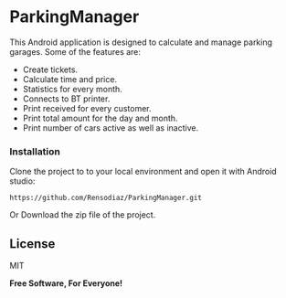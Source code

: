 # ParkingManager

This Android application is designed to calculate and manage parking garages. Some of the features are:

  - Create tickets.
  - Calculate time and price.
  - Statistics for every month.
  - Connects to BT printer.
  - Print received for every customer.
  - Print total amount for the day and month.
  - Print number of cars active as well as inactive.

### Installation
Clone the project to to your local environment and open it with Android studio:
```
https://github.com/Rensodiaz/ParkingManager.git
```
Or Download the zip file of the project.


License
----

MIT

**Free Software, For Everyone!**

